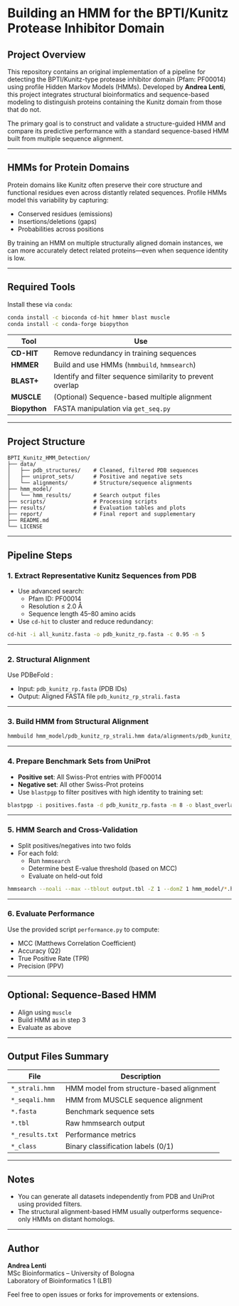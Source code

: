 # Building an HMM for the BPTI/Kunitz Protease Inhibitor Domain

## Project Overview

This repository contains an original implementation of a pipeline for detecting the BPTI/Kunitz-type protease inhibitor domain (Pfam: PF00014) using profile Hidden Markov Models (HMMs). Developed by **Andrea Lenti**, this project integrates structural bioinformatics and sequence-based modeling to distinguish proteins containing the Kunitz domain from those that do not.

The primary goal is to construct and validate a structure-guided HMM and compare its predictive performance with a standard sequence-based HMM built from multiple sequence alignment.

---

## HMMs for Protein Domains

Protein domains like Kunitz often preserve their core structure and functional residues even across distantly related sequences. Profile HMMs model this variability by capturing:

- Conserved residues (emissions)
- Insertions/deletions (gaps)
- Probabilities across positions

By training an HMM on multiple structurally aligned domain instances, we can more accurately detect related proteins—even when sequence identity is low.

---

## Required Tools

Install these via `conda`:

```bash
conda install -c bioconda cd-hit hmmer blast muscle
conda install -c conda-forge biopython
```

| Tool      | Use |
|-----------|-----|
| **CD-HIT**   | Remove redundancy in training sequences |
| **HMMER**    | Build and use HMMs (`hmmbuild`, `hmmsearch`) |
| **BLAST+**   | Identify and filter sequence similarity to prevent overlap |
| **MUSCLE**   | (Optional) Sequence-based multiple alignment |
| **Biopython**| FASTA manipulation via `get_seq.py` |

---

## Project Structure

```
BPTI_Kunitz_HMM_Detection/
├── data/
│   ├── pdb_structures/    # Cleaned, filtered PDB sequences
│   ├── uniprot_sets/      # Positive and negative sets
│   └── alignments/        # Structure/sequence alignments
├── hmm_model/
│   └── hmm_results/       # Search output files
├── scripts/               # Processing scripts
├── results/               # Evaluation tables and plots
├── report/                # Final report and supplementary
├── README.md
└── LICENSE
```

---

## Pipeline Steps

### 1. Extract Representative Kunitz Sequences from PDB
- Use advanced search:
  - Pfam ID: PF00014
  - Resolution ≤ 2.0 Å
  - Sequence length 45–80 amino acids
- Use `cd-hit` to cluster and reduce redundancy:
```bash
cd-hit -i all_kunitz.fasta -o pdb_kunitz_rp.fasta -c 0.95 -n 5
```

---

### 2. Structural Alignment
Use PDBeFold :
- Input: `pdb_kunitz_rp.fasta` (PDB IDs)
- Output: Aligned FASTA file `pdb_kunitz_rp_strali.fasta`

---

### 3. Build HMM from Structural Alignment
```bash
hmmbuild hmm_model/pdb_kunitz_rp_strali.hmm data/alignments/pdb_kunitz_rp_strali.fasta
```

---

### 4. Prepare Benchmark Sets from UniProt
- **Positive set**: All Swiss-Prot entries with PF00014
- **Negative set**: All other Swiss-Prot proteins
- Use `blastpgp` to filter positives with high identity to training set:
```bash
blastpgp -i positives.fasta -d pdb_kunitz_rp.fasta -m 8 -o blast_overlap.txt
```

---

### 5. HMM Search and Cross-Validation
- Split positives/negatives into two folds
- For each fold:
  - Run `hmmsearch`
  - Determine best E-value threshold (based on MCC)
  - Evaluate on held-out fold
```bash
hmmsearch --noali --max --tblout output.tbl -Z 1 --domZ 1 hmm_model/*.hmm test_set.fasta
```

---

### 6. Evaluate Performance
Use the provided script `performance.py` to compute:
- MCC (Matthews Correlation Coefficient)
- Accuracy (Q2)
- True Positive Rate (TPR)
- Precision (PPV)

---

## Optional: Sequence-Based HMM
- Align using `muscle`
- Build HMM as in step 3
- Evaluate as above

---

## Output Files Summary

| File | Description |
|------|-------------|
| `*_strali.hmm` | HMM model from structure-based alignment |
| `*_seqali.hmm` | HMM from MUSCLE sequence alignment |
| `*.fasta` | Benchmark sequence sets |
| `*.tbl` | Raw hmmsearch output |
| `*_results.txt` | Performance metrics |
| `*_class` | Binary classification labels (0/1) |

---

## Notes

- You can generate all datasets independently from PDB and UniProt using provided filters.
- The structural alignment-based HMM usually outperforms sequence-only HMMs on distant homologs.

---

## Author

**Andrea Lenti**  
MSc Bioinformatics – University of Bologna  
Laboratory of Bioinformatics 1 (LB1)

Feel free to open issues or forks for improvements or extensions.

